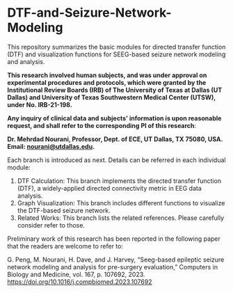 # DTF-and-Seizure-Network-Modeling
This repository summarizes the basic modules for directed transfer function (DTF) and visualization functions for SEEG-based seizure network modeling and analysis. 

**This research involved human subjects, and was under approval on experimental procedures and protocols, which were granted by the Institutional
Review Boards (IRB) of The University of Texas at Dallas (UT Dallas) and University of Texas Southwestern Medical Center (UTSW), under No. IRB-21-198.**

**Any inquiry of clinical data and subjects' information is upon reasonable request, and shall refer to the corresponding PI of this research**:   

**Dr. Mehrdad Nourani, Professor, Dept. of ECE, UT Dallas, TX 75080, USA. Email: nourani@utdallas.edu.**

Each branch is introduced as next. Details can be referred in each individual module:
1. DTF Calculation: This branch implements the directed transfer function (DTF), a widely-applied directed connectivity metric in EEG data analysis.
2. Graph Visualization: This branch includes different functions to visualize the DTF-based seizure network.
3. Related Works: This branch lists the related references. Please carefully consider refer to those.

Preliminary work of this research has been reported in the following paper that the readers are welcome to refer to:

G. Peng, M. Nourani, H. Dave, and J. Harvey, “Seeg-based epileptic seizure network modeling and analysis for pre-surgery evaluation,” Computers in Biology and Medicine, vol. 167, p. 107692, 2023. https://doi.org/10.1016/j.compbiomed.2023.107692
